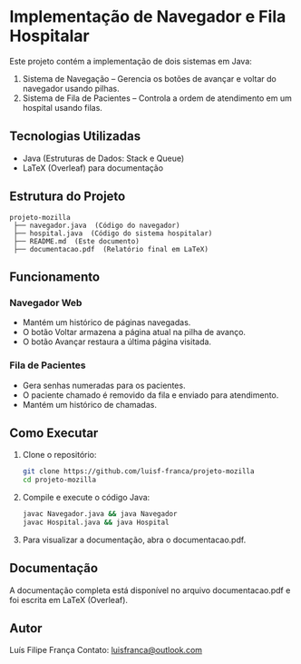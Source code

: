 # Implementação de Navegador e Fila Hospitalar

Este projeto contém a implementação de dois sistemas em Java:

1. Sistema de Navegação – Gerencia os botões de avançar e voltar do navegador usando pilhas.
2. Sistema de Fila de Pacientes – Controla a ordem de atendimento em um hospital usando filas.

## Tecnologias Utilizadas

- Java (Estruturas de Dados: Stack e Queue)
- LaTeX (Overleaf) para documentação

## Estrutura do Projeto

```
projeto-mozilla
 ├── navegador.java  (Código do navegador)
 ├── hospital.java  (Código do sistema hospitalar)
 ├── README.md  (Este documento)
 ├── documentacao.pdf  (Relatório final em LaTeX)
```

## Funcionamento

### Navegador Web

- Mantém um histórico de páginas navegadas.
- O botão Voltar armazena a página atual na pilha de avanço.
- O botão Avançar restaura a última página visitada.

### Fila de Pacientes

- Gera senhas numeradas para os pacientes.
- O paciente chamado é removido da fila e enviado para atendimento.
- Mantém um histórico de chamadas.

## Como Executar

1. Clone o repositório:
   ```bash
   git clone https://github.com/luisf-franca/projeto-mozilla
   cd projeto-mozilla
   ```
2. Compile e execute o código Java:
   ```bash
   javac Navegador.java && java Navegador
   javac Hospital.java && java Hospital
   ```
3. Para visualizar a documentação, abra o documentacao.pdf.

## Documentação

A documentação completa está disponível no arquivo documentacao.pdf e foi escrita em LaTeX (Overleaf).

## Autor

Luís Filipe França
Contato: luisfranca@outlook.com
